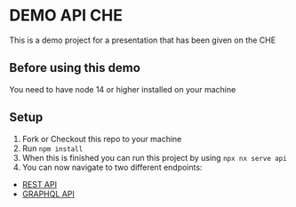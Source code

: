 # DEMO API CHE

This is a demo project for a presentation that has been given on the CHE


## Before using this demo
You need to have node 14 or higher installed on your machine


## Setup

1. Fork or Checkout this repo to your machine
2. Run `npm install`
3. When this is finished you can run this project by using `npx nx serve api`
4. You can now navigate to two different endpoints:
  - [REST API](http://localhost:3333/api)
  - [GRAPHQL API](http://localhost:3333/graphql)
